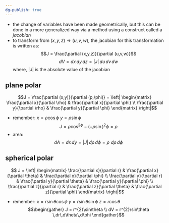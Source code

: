 ```yaml
---
dg-publish: true
---
```


- the change of variables have been made geometrically, but this can be done in a more generalized way via a method using a construct called a *jacobian*
- to transform from $(x,y,z) \to (u,v,w)$, the jacobian for this transformation is written as:
$$J = \frac{\partial (x,y,z)}{\partial (u,v,w)}$$
$$dV = dx\,dy\,dz = |J|\,du\,dv\,dw$$
	where, $|J|$ is the absolute value of the jacobian
## plane polar 
$$J = \frac{\partial (x,y)}{\partial (p,\phi)} = \left| \begin{matrix} \frac{\partial x}{\partial \rho} & \frac{\partial x}{\partial \phi} \\ \frac{\partial y}{\partial \rho} & \frac{\partial y}{\partial \phi} \end{matrix} \right|$$
- remember: 
		$x = \rho\cos\phi$
		$y = \rho\sin\phi$
$$J = \rho\cos^{2\phi} - (-\rho\sin)^{2}\phi = \rho$$
- area: 
$$dA = dx\,dy = |J|\,d\rho\,d\phi = \rho\,\,d\rho\,d\phi$$
## spherical polar
$$ J = \left| \begin{matrix} \frac{\partial x}{\partial r} & \frac{\partial x}{\partial \theta} & \frac{\partial x}{\partial \phi} \\ \frac{\partial y}{\partial r} & \frac{\partial y}{\partial \theta} & \frac{\partial y}{\partial \phi} \\ \frac{\partial z}{\partial r} & \frac{\partial z}{\partial \theta} & \frac{\partial z}{\partial \phi} \end{matrix} \right|$$
- remember:
		$x = r\sin\theta\cos\phi$
		$y = r\sin\theta\sin\phi$
		$z = r\cos\theta$
$$\begin{gather}
	J  = r^{2}\sin\theta \\
	dV = r^{2}\sin\theta \,dr\,d\theta\,d\phi
\end{gather}$$

